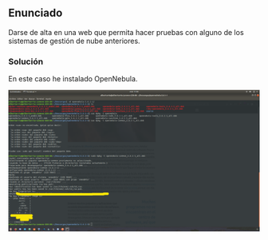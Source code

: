 ## Enunciado

Darse de alta en una web que permita hacer pruebas con alguno de los sistemas de gestión de nube anteriores.

### Solución

En este caso he instalado OpenNebula.

![Ejercicio6](./../../docs/assets/img/ejercicio6.png)
